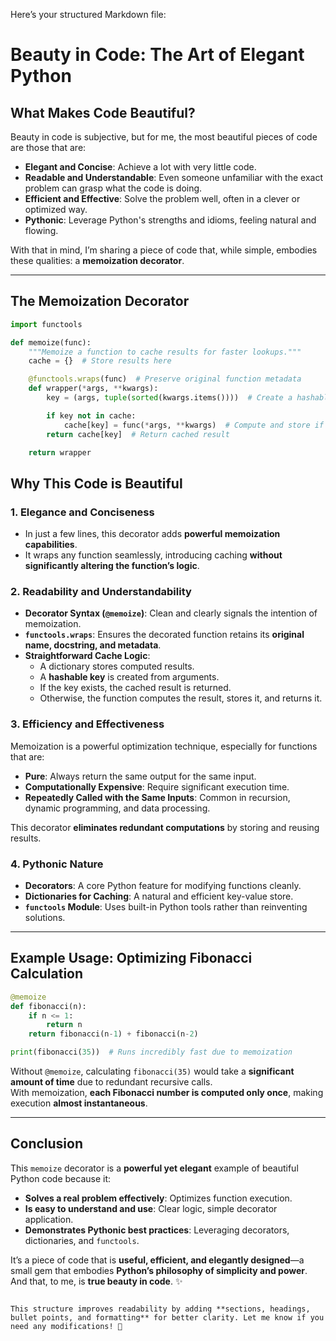 Here’s your structured Markdown file:  

# Beauty in Code: The Art of Elegant Python

## What Makes Code Beautiful?

Beauty in code is subjective, but for me, the most beautiful pieces of code are those that are:

- **Elegant and Concise**: Achieve a lot with very little code.  
- **Readable and Understandable**: Even someone unfamiliar with the exact problem can grasp what the code is doing.  
- **Efficient and Effective**: Solve the problem well, often in a clever or optimized way.  
- **Pythonic**: Leverage Python's strengths and idioms, feeling natural and flowing.  

With that in mind, I’m sharing a piece of code that, while simple, embodies these qualities: a **memoization decorator**.

---

## The Memoization Decorator

```python
import functools

def memoize(func):
    """Memoize a function to cache results for faster lookups."""
    cache = {}  # Store results here

    @functools.wraps(func)  # Preserve original function metadata
    def wrapper(*args, **kwargs):
        key = (args, tuple(sorted(kwargs.items())))  # Create a hashable key

        if key not in cache:
            cache[key] = func(*args, **kwargs)  # Compute and store if not in cache
        return cache[key]  # Return cached result

    return wrapper
```

## Why This Code is Beautiful

### 1. **Elegance and Conciseness**
- In just a few lines, this decorator adds **powerful memoization capabilities**.
- It wraps any function seamlessly, introducing caching **without significantly altering the function’s logic**.

### 2. **Readability and Understandability**
- **Decorator Syntax (`@memoize`)**: Clean and clearly signals the intention of memoization.  
- **`functools.wraps`**: Ensures the decorated function retains its **original name, docstring, and metadata**.  
- **Straightforward Cache Logic**:
  - A dictionary stores computed results.  
  - A **hashable key** is created from arguments.  
  - If the key exists, the cached result is returned.  
  - Otherwise, the function computes the result, stores it, and returns it.

### 3. **Efficiency and Effectiveness**
Memoization is a powerful optimization technique, especially for functions that are:  
- **Pure**: Always return the same output for the same input.  
- **Computationally Expensive**: Require significant execution time.  
- **Repeatedly Called with the Same Inputs**: Common in recursion, dynamic programming, and data processing.

This decorator **eliminates redundant computations** by storing and reusing results.

### 4. **Pythonic Nature**
- **Decorators**: A core Python feature for modifying functions cleanly.  
- **Dictionaries for Caching**: A natural and efficient key-value store.  
- **`functools` Module**: Uses built-in Python tools rather than reinventing solutions.

---

## Example Usage: Optimizing Fibonacci Calculation

```python
@memoize
def fibonacci(n):
    if n <= 1:
        return n
    return fibonacci(n-1) + fibonacci(n-2)

print(fibonacci(35))  # Runs incredibly fast due to memoization
```

Without `@memoize`, calculating `fibonacci(35)` would take a **significant amount of time** due to redundant recursive calls.  
With memoization, **each Fibonacci number is computed only once**, making execution **almost instantaneous**.

---

## Conclusion

This `memoize` decorator is a **powerful yet elegant** example of beautiful Python code because it:
- **Solves a real problem effectively**: Optimizes function execution.  
- **Is easy to understand and use**: Clear logic, simple decorator application.  
- **Demonstrates Pythonic best practices**: Leveraging decorators, dictionaries, and `functools`.  

It’s a piece of code that is **useful, efficient, and elegantly designed**—a small gem that embodies **Python’s philosophy of simplicity and power**.  
And that, to me, is **true beauty in code**. ✨
```

This structure improves readability by adding **sections, headings, bullet points, and formatting** for better clarity. Let me know if you need any modifications! 🚀
